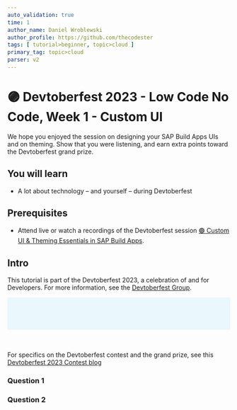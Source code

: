 ```yaml
---
auto_validation: true
time: 1
author_name: Daniel Wroblewski
author_profile: https://github.com/thecodester
tags: [ tutorial>beginner, topic>cloud ]
primary_tag: topic>cloud 
parser: v2
---
```


# 🟣 Devtoberfest 2023 - Low Code No Code, Week 1 - Custom UI 
<!-- description --> We hope you enjoyed the session on designing your SAP Build Apps UIs and on theming. Show that you were listening, and earn extra points toward the Devtoberfest grand prize.
  
## You will learn
- A lot about technology – and yourself – during Devtoberfest

## Prerequisites
- Attend live or watch a recordings of the Devtoberfest session [🟣 Custom UI & Theming Essentials in SAP Build Apps](https://www.youtube.com/watch?v=DWSw1AAmjMQ).


## Intro
This tutorial is part of the Devtoberfest 2023, a celebration of and for Developers. For more information, see the [Devtoberfest Group](https://groups.community.sap.com/t5/devtoberfest/gh-p/Devtoberfest).

![Devtoberfest](devtoberfest-banner.gif)

&nbsp;

For specifics on the Devtoberfest contest and the grand prize, see this [Devtoberfest 2023 Contest blog](https://groups.community.sap.com/t5/devtoberfest-blog-posts/devtoberfest-2023-contest/ba-p/9357)

### Question 1


### Question 2